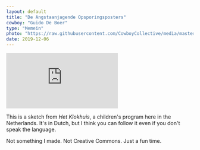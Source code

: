 ```yaml
---
layout: default
title: "De Angstaanjagende Opsporingsposters"
cowboy: "Guido De Boer"
type: "Memein"
photo: "https://raw.githubusercontent.com/CowboyCollective/media/master/Screenshot%20from%202019-12-06%2020-20-02%402x.png"
date: 2019-12-06
---
```


<iframe id="youtube" src="https://www.youtube.com/embed/JngcdMJB1uw" frameborder="0" allow="accelerometer; autoplay; encrypted-media; gyroscope; picture-in-picture" allowfullscreen></iframe>

This is a sketch from *Het Klokhuis*, a children's program here in the Netherlands. It's in Dutch, but I think you can follow it even if you don't speak the language.

Not something I made. Not Creative Commons. Just a fun time.
